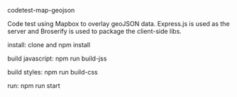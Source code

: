 codetest-map-geojson

Code test using Mapbox to overlay geoJSON data. Express.js is used as the server and Broserify is used to package the client-side libs.

install: clone and npm install

build javascript: npm run build-jss

build styles: npm run build-css

run: npm run start
